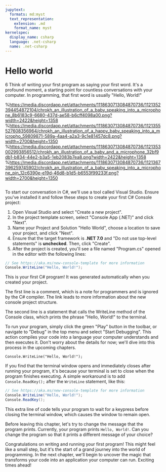 ```yaml
---
jupytext:
  formats: md:myst
  text_representation:
    extension: .md
    format_name: myst
kernelspec:
  display_name: csharp
  language: .net-csharp
  name: .net-csharp
---
```


# Hello world

6
Think of writing your first program as saying your first word. It's a profound moment, a starting point for countless conversations with your computer. In programming, that first word is usually "Hello, World!"

%https://media.discordapp.net/attachments/1118630713084870736/1121352394454872104/chrokh_an_illustration_of_a_baby_speaking_into_a_microphone_8b6183c9-6680-437d-ae58-b6cff4098a00.png?width=2422&height=1358
%https://media.discordapp.net/attachments/1118630713084870736/1121355527608356964/chrokh_an_illustration_of_a_happy_baby_speaking_into_a_micropho_59809871-589a-4aa4-a2a3-9c1e81457dc8.png?width=2700&height=1350
%https://media.discordapp.net/attachments/1118630713084870736/1121353002993856512/chrokh_an_illustration_of_a_baby_and_a_microphone_32bf9db1-b834-44e2-b3a5-1eb2083b7ea8.png?width=2422&height=1358
%https://media.discordapp.net/attachments/1118630713084870736/1121367396259745902/chrokh_an_illustration_of_a_baby_speaking_into_a_microphone_pin_12c6390e-e19d-46d8-b1d5-b6553f99233f.png?width=2700&height=1350
```{figure} https://media.discordapp.net/attachments/1118630713084870736/1121391240424980601/chrokh_an_oil_painting_of_a_baby_speaking_into_a_microphone_exp_d3b27104-696c-4f67-b482-463f4c387e2e.png
```

To start our conversation in C#, we'll use a tool called Visual Studio. Ensure you've installed it and follow these steps to create your first C# Console project:

1. Open Visual Studio and select "Create a new project".
1. In the project template screen, select "Console App (.NET)" and click "Next".
1. Name your Project and Solution "Hello World", choose a location to save your project, and click "Next".
1. Ensure that the target framework is **.NET 7.0** and "Do not use top-level statements" is **unchecked**. Then, click "Create".
1. After the project is created, you'll see a file named "Program.cs" opened in the editor with the following lines:

```csharp
// See https://aka.ms/new-console-template for more information
Console.WriteLine("Hello, World!");
```

This is your first C# program! It was generated automatically when you created your project.

The first line is a comment, which is a note for programmers and is ignored by the C# compiler. The link leads to more information about the new console project structure.

The second line is a statement that calls the WriteLine method of the Console class, which prints the phrase "Hello, World!" to the terminal.

To run your program, simply click the green "Play" button in the toolbar, or navigate to "Debug" in the top menu and select "Start Debugging". This action compiles your code into a language your computer understands and then executes it. Don't worry about the details for now; we'll dive into this process in the upcoming chapters.

```{code-cell} csharp
Console.WriteLine("Hello, World!");
```

If you find that the terminal window opens and immediately closes after running your program, it's because your terminal is set to close when the program finishes executing. A simple workaround is to add `Console.ReadKey();` after the `WriteLine` statement, like this:

```csharp
// See https://aka.ms/new-console-template for more information
Console.WriteLine("Hello, World!");
Console.ReadKey();
```

This extra line of code tells your program to wait for a keypress before closing the terminal window, which causes the window to remain open.

Before leaving this chapter, let's try to change the message that the program prints. Currently, your program prints `Hello, World!`. Can you change the program so that it prints a different message of your choice?

Congratulations on writing and running your first program! This might feel like a small step, but it's the start of a grand journey into the world of programming. In the next chapter, we'll begin to uncover the magic that transforms your code into an application your computer can run. Exciting times ahead!
